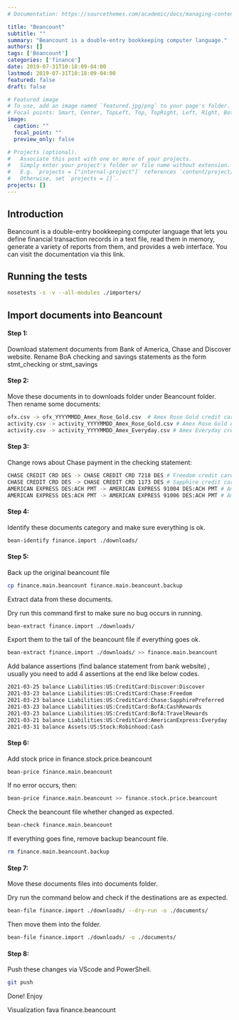 ```yaml
---
# Documentation: https://sourcethemes.com/academic/docs/managing-content/

title: "Beancount"
subtitle: ""
summary: "Beancount is a double-entry bookkeeping computer language."
authors: []
tags: ['Beancount']
categories: ['finance']
date: 2019-07-31T10:18:09-04:00
lastmod: 2019-07-31T10:18:09-04:00
featured: false
draft: false

# Featured image
# To use, add an image named `featured.jpg/png` to your page's folder.
# Focal points: Smart, Center, TopLeft, Top, TopRight, Left, Right, BottomLeft, Bottom, BottomRight.
image:
  caption: ""
  focal_point: ""
  preview_only: false

# Projects (optional).
#   Associate this post with one or more of your projects.
#   Simply enter your project's folder or file name without extension.
#   E.g. `projects = ["internal-project"]` references `content/project/deep-learning/index.md`.
#   Otherwise, set `projects = []`.
projects: []
---
```


## Introduction
Beancount is a double-entry bookkeeping computer language that lets you define financial transaction records in a text file, read them in memory, generate a variety of reports from them, and provides a web interface. You can visit the documentation via this link.

## Running the tests

```bash
nosetests -s -v --all-modules ./importers/
```

## Import documents into Beancount

#### Step 1:

Download statement documents from Bank of America, Chase and Discover website. Rename BoA checking and savings statements as the form stmt_checking or stmt_savings

#### Step 2:

Move these documents in to downloads folder under Beancount folder. Then rename some documents:

```bash
ofx.csv -> ofx_YYYYMMDD_Amex_Rose_Gold.csv  # Amex Rose Gold credit card rename rule
activity.csv -> activity_YYYYMMDD_Amex_Rose_Gold.csv # Amex Rose Gold credit card rename rule
activity.csv -> activity_YYYYMMDD_Amex_Everyday.csv # Amex Everyday credit card rename rule
```

#### Step 3:

Change rows about Chase payment in the checking statement:

```bash
CHASE CREDIT CRD DES -> CHASE CREDIT CRD 7218 DES # Freedom credit card
CHASE CREDIT CRD DES -> CHASE CREDIT CRD 1173 DES # Sapphire credit card
AMERICAN EXPRESS DES:ACH PMT -> AMERICAN EXPRESS 91004 DES:ACH PMT # Amex Rose Gold credit card
AMERICAN EXPRESS DES:ACH PMT -> AMERICAN EXPRESS 91006 DES:ACH PMT # Amex Everyday credit card
``` 

#### Step 4:

Identify these documents category and make sure everything is ok.

```bash
bean-identify finance.import ./downloads/
```

#### Step 5:

Back up the original beancount file

``` bash
cp finance.main.beancount finance.main.beancount.backup
```

Extract data from these documents.

Dry run this command first to make sure no bug occurs in running.

``` bash
bean-extract finance.import ./downloads/
```

Export them to the tail of the beancount file if everything goes ok.

```bash
bean-extract finance.import ./downloads/ >> finance.main.beancount
```

Add balance assertions (find balance statement from bank website) , usually you need to add 4 assertions at the end like below codes.

``` bash
2021-03-25 balance Liabilities:US:CreditCard:Discover:Discover             0.00    USD
2021-03-23 balance Liabilities:US:CreditCard:Chase:Freedom                -1.99    USD
2021-03-23 balance Liabilities:US:CreditCard:Chase:SapphirePreferred      -1.99    USD
2021-03-23 balance Liabilities:US:CreditCard:BofA:CashRewards            -160.93   USD
2021-03-23 balance Liabilities:US:CreditCard:BofA:TravelRewards            0.00    USD
2021-03-21 balance Liabilities:US:CreditCard:AmericanExpress:Everyday      0.00    USD
2021-03-31 balance Assets:US:Stock:Robinhood:Cash                        523.34    USD
```

#### Step 6:

Add stock price in finance.stock.price.beancount

```bash
bean-price finance.main.beancount
```

If no error occurs, then:

``` bash
bean-price finance.main.beancount >> finance.stock.price.beancount
```

Check the beancount file whether changed as expected.

``` bash
bean-check finance.main.beancount
```

If everything goes fine, remove backup beancount file.

``` bash
rm finance.main.beancount.backup
```

#### Step 7:
Move these documents files into documents folder.

Dry run the command below and check if the destinations are as expected.

```bash
bean-file finance.import ./downloads/ --dry-run -o ./documents/
```

Then move them into the folder.

```bash
bean-file finance.import ./downloads/ -o ./documents/
```

#### Step 8:
Push these changes via VScode and PowerShell.

```bash
git push
```

Done! Enjoy

Visualization
fava finance.beancount
